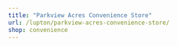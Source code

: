 ```yaml
---
title: "Parkview Acres Convenience Store"
url: /lupton/parkview-acres-convenience-store/
shop: convenience
---
```

